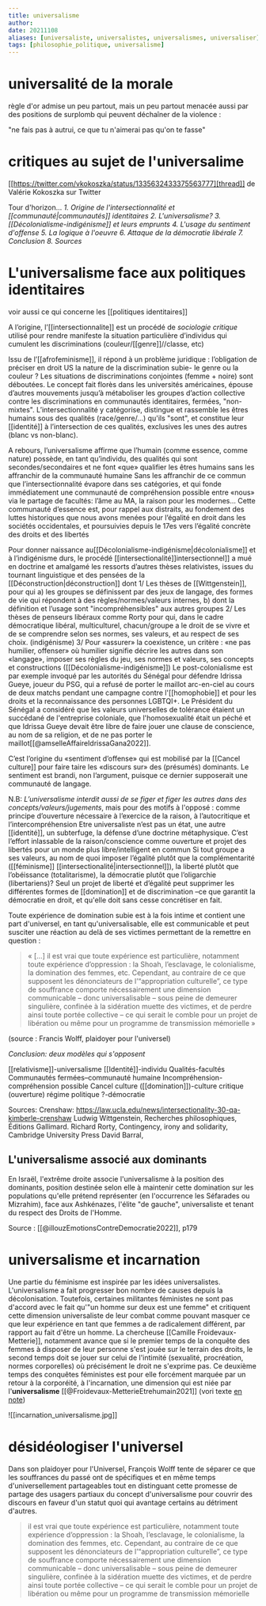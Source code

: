 ```yaml
---
title: universalisme
author: 
date: 20211108
aliases: [universaliste, universalistes, universalismes, universaliser]
tags: [philosophie_politique, universalisme]
---
```


# universalité de la morale

règle d'or admise un peu partout, mais un peu partout menacée aussi par des positions de surplomb qui peuvent déchaîner de la violence : 

"ne fais pas à autrui, ce que tu n'aimerai pas qu'on te fasse"

# critiques au sujet de l'universalime


[[https://twitter.com/vkokoszka/status/1335632433375563777][thread]] de Valérie Kokoszka sur Twitter

Tour d'horizon...
*1. Origine de l'intersectionnalité et [[communauté|communautés]] identitaires*
*2. L'universalisme?*
*3. [[Décolonialisme-indigénisme]] et leurs emprunts*
*4. L'usage du sentiment d'offense*
*5. La logique à l'oeuvre*
*6. Attaque de la démocratie libérale*
*7. Conclusion*
*8. Sources*

# L'universalisme face aux politiques identitaires

voir aussi ce qui concerne les [[politiques identitaires]]

A l’origine, l’[[intersectionnalite]] est un procédé de *sociologie critique* utilisé pour rendre manifeste la situation particulière d’individus qui cumulent les discriminations (couleur/[[genre]]//classe, etc)

Issu de l’[[afrofeminisme]], il répond à un problème juridique : l’obligation de préciser en droit US la nature de la discrimination subie- le genre ou la couleur ? Les situations de discriminations conjointes (femme + noire) sont déboutées.
Le concept fait florès dans les universités américaines, épouse d’autres mouvements jusqu’à métaboliser les groupes d’action collective contre les discriminations en communautés identitaires, fermées, "non-mixtes".
L’intersectionnalité y catégorise, distingue et rassemble les êtres humains sous des qualités (race/genre/...) qu'ils "sont", et constitue leur [[identité]] à l’intersection de ces qualités, exclusives les unes des autres (blanc vs non-blanc).

A rebours, l’universalisme affirme que l’humain (comme essence, comme nature) possède, en tant qu’individu, des qualités qui sont secondes/secondaires et ne font «que» qualifier les êtres humains sans les affranchir de la communauté humaine
Sans les affranchir de ce commun que l’intersectionnalité évapore dans ses catégories, et qui fonde immédiatement une communauté de compréhension possible entre «nous» via le partage de facultés: l’âme au MA, la raison pour les modernes...
Cette communauté d’essence est, pour rappel aux distraits, au fondement des luttes historiques que nous avons menées pour l’égalité en droit dans les sociétés occidentales, et poursuivies depuis le 17es vers l’égalité concrète des droits et des libertés

Pour donner naissance au[[Décolonialisme-indigénisme|décolonialisme]] et à l’indigénisme durs, le procédé [[intersectionalité]]intersectionnel]] a mué en doctrine et amalgamé les ressorts d’autres thèses relativistes, issues du tournant linguistique et des pensées de la [[Déconstruction|déconstruction]] dont
1/ Les thèses de [[Wittgenstein]], pour qui a) les groupes se définissent par des jeux de langage, des formes de vie qui répondent à des règles/normes/valeurs internes, b) dont la définition et l’usage sont "incompréhensibles" aux autres groupes
2/ Les thèses de penseurs libéraux comme Rorty pour qui, dans le cadre démocratique libéral, multiculturel, chacun/groupe a le droit de se vivre et de se comprendre selon ses normes, ses valeurs, et au respect de ses choix. (indigénisme)
3/ Pour «assurer» la coexistence, un critère : «ne pas humilier, offenser» où humilier signifie décrire les autres dans son «langage», imposer  ses règles du jeu, ses normes et valeurs, ses concepts et constructions ([[Décolonialisme-indigénisme]])
Le post-colonialisme est par exemple invoqué par les autorités du Sénégal pour défendre Idrissa Gueye, joueur du PSG, qui a refusé de porter le maillot arc-en-ciel au cours de deux matchs pendant une campagne contre l'[[homophobie]] et pour les droits et la reconnaissance des personnes LGBTQI+.
Le Président du Sénégal a considéré que les valeurs universelles de tolérance étaient un succédané de l'entreprise coloniale, que l'homosexualité était un péché et que Idrissa Gueye devait être libre de faire jouer une clause de conscience, au nom de sa religion, et de ne pas porter le maillot[[@amselleAffaireIdrissaGana2022]]. 

C’est l’origine du «sentiment d’offense» qui est mobilisé par la [[Cancel culture]] pour faire taire les «discours sur» des (présumés) dominants. Le sentiment est brandi, non l’argument, puisque ce dernier supposerait une communauté de langage.

N.B: *L’universalisme interdit aussi de se figer et figer les autres dans des concepts/valeurs/jugements*, mais pour des motifs à l'opposé : comme principe d’ouverture nécessaire à l’exercice de la raison, à l’autocritique et l’intercompréhension
Etre universaliste n’est pas un état, une autre [[identité]], un subterfuge, la défense d’une doctrine métaphysique. C’est l’effort inlassable de la raison/conscience comme ouverture et projet des libertés pour un monde plus libre/intelligent en commun
Si tout groupe a ses valeurs, au nom de quoi imposer l’égalité plutôt que la complémentarité ([[féminisme]] [[intersectionalité|intersectionnel]]), la liberté plutôt que l’obéissance (totalitarisme), la démocratie plutôt que l’oligarchie (libertariens)?
Seul un projet de liberté et d’égalité peut supprimer les différentes formes de [[domination]] et de discrimination –ce que garantit la démocratie en droit, et qu'elle doit sans cesse concrétiser en fait.

Toute expérience de domination subie est à la fois intime et contient une part d'universel, en tant qu'universalisable, elle est communicable et peut susciter une réaction au delà de ses victimes permettant de la remettre en question : 

> « […] il est vrai que toute expérience est particulière, notamment toute expérience d’oppression : la Shoah, l’esclavage, le colonialisme, la domination des femmes, etc. Cependant, au contraire de ce que supposent les dénonciateurs de l’“appropriation culturelle”, ce type de souffrance comporte nécessairement une dimension communicable – donc universalisable – sous peine de demeurer singulière, confinée à la sidération muette des victimes, et de perdre ainsi toute portée collective – ce qui serait le comble pour un projet de libération ou même pour un programme de transmission mémorielle »

(source : Francis Wolff, plaidoyer pour l'universel)

*Conclusion: deux modèles qui s'opposent*

[[relativisme]]-universalisme
[[Identité]]-individu
Qualités-facultés
Communautés fermées–communauté humaine
Incompréhension-compréhension possible
Cancel culture ([[domination]])-culture critique (ouverture)
régime politique ?-démocratie

Sources:
Crenshaw: https://law.ucla.edu/news/intersectionality-30-qa-kimberle-crenshaw
Ludwig Wittgenstein, Recherches philosophiques, Éditions Gallimard.
Richard Rorty, Contingency, irony and solidarity, Cambridge University Press
David Barral,


## L'universalisme associé aux dominants

En Israël, l'extrême droite associe l'universalisme à la position des dominants, position destinée selon elle à maintenir cette domination sur les populations qu'elle prétend représenter (en l'occurrence les Séfarades ou Mizrahim), face aux Ashkénazes, l'élite "de gauche", universaliste et tenant du respect des Droits de l'Homme. 

Source : [[@illouzEmotionsContreDemocratie2022]], p179




# universalisme et incarnation

Une partie du féminisme est inspirée par les idées universalistes. L'universalisme a fait progresser bon nombre de causes depuis la décolonisation. Toutefois, certaines militantes féministes ne sont pas d'accord avec le fait qu'"un homme sur deux est une femme" et critiquent cette dimension universaliste de leur combat comme pouvant masquer ce que leur expérience en tant que femmes a de radicalement différent, par rapport au fait d'être un homme. La chercheuse [[Camille Froidevaux-Metterie]], notamment avance que si le premier temps de la conquête des femmes à disposer de leur personne s'est jouée sur le terrain des droits, le second temps doit se jouer sur celui de l'intimité (sexualité, procréation, normes corporelles) où précisément le droit ne s'exprime pas. 
Ce deuxième temps des conquêtes féministes est pour elle forcément marquée par un retour à la corporéité, à l'incarnation, une dimension qui est niée par l'**universalisme** [[@Froidevaux-MetterieEtrehumain2021]] (vori texte [en note](20211029_etre_humain-1.pdf))

![[incarnation_universalisme.jpg]]



# désidéologiser l'universel

Dans son plaidoyer pour l'Universel, François Wolff tente de séparer ce que les souffrances du passé ont de spécifiques et en même temps d'universellement partageables tout en distinguant cette promesse de partage des usagers partiaux du concept d'universalisme pour couvrir des discours en faveur d'un statut quoi qui avantage certains au détriment d'autres. 

>il est vrai que toute expérience est particulière, notamment toute expérience d’oppression : la Shoah, l’esclavage, le colonialisme, la domination des femmes, etc. Cependant, au contraire de ce que supposent les dénonciateurs de l’“appropriation culturelle”, ce type de souffrance comporte nécessairement une dimension communicable – donc universalisable – sous peine de demeurer singulière, confinée à la sidération muette des victimes, et de perdre ainsi toute portée collective – ce qui serait le comble pour un projet de libération ou même pour un programme de transmission mémorielle






